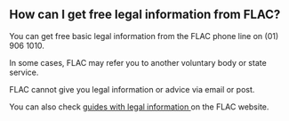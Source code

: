 ##  How can I get free legal information from FLAC?

You can get free basic legal information from the FLAC phone line on (01) 906
1010.

In some cases, FLAC may refer you to another voluntary body or state service.

FLAC cannot give you legal information or advice via email or post.

You can also check [ guides with legal information
](https://www.flac.ie/help/online/) on the FLAC website.
